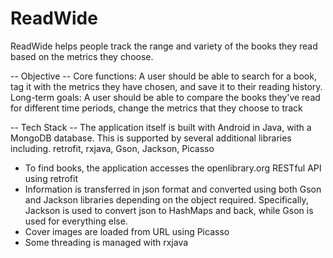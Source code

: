 # ReadWide
ReadWide helps people track the range and variety of the books they read based on the metrics they choose.

 -- Objective --
Core functions:
A user should be able to search for a book, tag it with the metrics they have chosen, and save it to their reading history.
Long-term goals:
A user should be able to compare the books they've read for different time periods, change the metrics that they choose to track


 -- Tech Stack --
The application itself is built with Android in Java, with a MongoDB database. This is supported by several additional libraries including.
retrofit, rxjava, Gson, Jackson, Picasso
- To find books, the application accesses the openlibrary.org RESTful API using retrofit
- Information is transferred in json format and converted using both Gson and Jackson libraries depending on the object required. Specifically, Jackson is used to convert json to HashMaps and back, while Gson is used for everything else.
- Cover images are loaded from URL using Picasso
- Some threading is managed with rxjava


